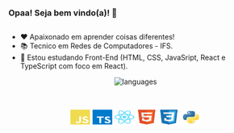 ### Opaa! Seja bem vindo(a)! 👋
##
-  ❤️ Apaixonado em aprender coisas diferentes!
-  📚 Tecnico em Redes de Computadores - IFS.
-  🔭 Estou estudando Front-End (HTML, CSS, JavaSript, React e TypeScript com  foco em React).


<p align="center">
  <img src="https://github-readme-stats.vercel.app/api/top-langs/?username=julioolt&hide=html&layout=compact&theme=dark" alt="languages">
</p>
  
##

<div style="display: inline_block" align="center"><br>
  <img align="center" alt="Js" height="30" width="40" src="https://raw.githubusercontent.com/devicons/devicon/master/icons/javascript/javascript-plain.svg">
  <img align="center" alt="Ts" height="30" width="40" src="https://raw.githubusercontent.com/devicons/devicon/master/icons/typescript/typescript-plain.svg">
  <img align="center" alt="React" height="30" width="40" src="https://raw.githubusercontent.com/devicons/devicon/master/icons/react/react-original.svg">
  <img align="center" alt="HTML" height="30" width="40" src="https://raw.githubusercontent.com/devicons/devicon/master/icons/html5/html5-original.svg">
  <img align="center" alt="CSS" height="30" width="40" src="https://raw.githubusercontent.com/devicons/devicon/master/icons/css3/css3-original.svg">
  <img align="center" alt="CSS" height="30" width="40" src="https://raw.githubusercontent.com/devicons/devicon/master/icons/python/python-original.svg">
</div>
  
